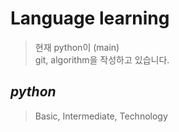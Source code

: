 Language learning
=============
> 현재 python이 (main)  
> git, algorithm을 작성하고 있습니다.  

*python*
-------------
> Basic, Intermediate, Technology  
